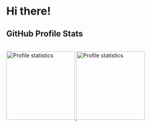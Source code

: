 # Hi there!

## GitHub Profile Stats
</br>
<div> 
  <a href="https://github.com/ngomaf">
    <img src="https://github-readme-stats-git-masterrstaa-rickstaa.vercel.app/api/top-langs/?username=ngomaf&layout=compact&hide_border=true&theme=gotham" alt="Profile statistics"height="180em"> 
  <a>
  <a href="https://github.com/ngomaf">
    <img src="https://github-profile-summary-cards.vercel.app/api/cards/stats?username=ngomaf&layout=compact&hide_border=true&theme=gotham" alt="Profile statistics" height="180em"></a>
  <a>
</div>
